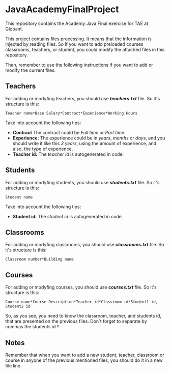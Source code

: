# JavaAcademyFinalProject
This repository contains the Academy Java Final exercise for TAE at Globant.

This project contains files processing. It means that the information is injected by reading files. So if you want to add preloaded courses classrooms, teachers, or student, you could modify the attached files in this repository.

Then, remember to use the following instructions if you want to add or modify the current files.

## Teachers

For adding or modyfing teachers, you should use ***teachers.txt*** file. So it's structure is this:

```
Teacher name*Base Salary*Contract*Experience*Working Hours
```

Take into account the following tips:
- **Contract** The contract could be *Full time* or *Part time*.
- **Experience:** The experience could be in *years*, *months* or *days*, and you should write it like this *3 years*, using the amount of experience, and also, the type of experience.
- **Teacher id:** The *teacher id* is autogenerated in code.

## Students

For adding or modyfing students, you should use ***students.txt*** file. So it's structure is this:

```
Student name
```

Take into account the following tips:
- **Student id:** The *student id* is autogenerated in code.

## Classrooms

For adding or modyfing classrooms, you should use ***classrooms.txt*** file. So it's structure is this:

```
Classroom number*Building name
```

## Courses

For adding or modyfing courses, you should use ***courses.txt*** file. So it's structure is this:

```
Course name*Course Description*Teacher id*Classroom id*Student1 id, Student2 id
```

So, as you see, you need to know the classroom, teacher, and students id, that are presented on the previous files. Don´t forget to separate by commas the students id !!

## Notes

Remember that when you want to add a new student, teacher, classroom or course in anyone of the previous mentioned files, you should do it in a new file line.
